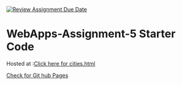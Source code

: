 [![Review Assignment Due Date](https://classroom.github.com/assets/deadline-readme-button-24ddc0f5d75046c5622901739e7c5dd533143b0c8e959d652212380cedb1ea36.svg)](https://classroom.github.com/a/7kKA03Up)
# WebApps-Assignment-5 Starter Code
Hosted at :<a href="https://github.com/44-563-WebApps-F23/44563-webapps-f23-assignment5-SaiUjwal296/cities.html">Click here for cities.html </a>

<a href="https://github.com/44-563-WebApps-F23/44563-webapps-f23-assignment5-SaiUjwal296/settings/pages">Check for Git hub Pages</a>
